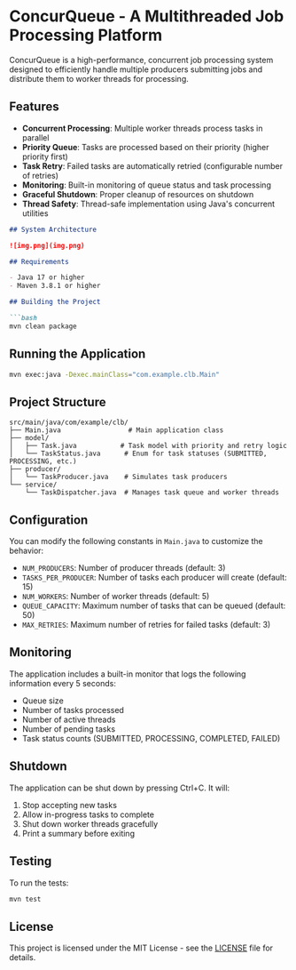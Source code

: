 # ConcurQueue - A Multithreaded Job Processing Platform

ConcurQueue is a high-performance, concurrent job processing system designed to efficiently handle multiple producers submitting jobs and distribute them to worker threads for processing.

## Features

- **Concurrent Processing**: Multiple worker threads process tasks in parallel
- **Priority Queue**: Tasks are processed based on their priority (higher priority first)
- **Task Retry**: Failed tasks are automatically retried (configurable number of retries)
- **Monitoring**: Built-in monitoring of queue status and task processing
- **Graceful Shutdown**: Proper cleanup of resources on shutdown
- **Thread Safety**: Thread-safe implementation using Java's concurrent utilities

```markdown
## System Architecture

![img.png](img.png)

## Requirements

- Java 17 or higher
- Maven 3.8.1 or higher

## Building the Project

```bash
mvn clean package
```

## Running the Application

```bash
mvn exec:java -Dexec.mainClass="com.example.clb.Main"
```

## Project Structure

```
src/main/java/com/example/clb/
├── Main.java                 # Main application class
├── model/
│   ├── Task.java           # Task model with priority and retry logic
│   └── TaskStatus.java      # Enum for task statuses (SUBMITTED, PROCESSING, etc.)
├── producer/
│   └── TaskProducer.java    # Simulates task producers
└── service/
    └── TaskDispatcher.java  # Manages task queue and worker threads
```

## Configuration

You can modify the following constants in `Main.java` to customize the behavior:

- `NUM_PRODUCERS`: Number of producer threads (default: 3)
- `TASKS_PER_PRODUCER`: Number of tasks each producer will create (default: 15)
- `NUM_WORKERS`: Number of worker threads (default: 5)
- `QUEUE_CAPACITY`: Maximum number of tasks that can be queued (default: 50)
- `MAX_RETRIES`: Maximum number of retries for failed tasks (default: 3)

## Monitoring

The application includes a built-in monitor that logs the following information every 5 seconds:

- Queue size
- Number of tasks processed
- Number of active threads
- Number of pending tasks
- Task status counts (SUBMITTED, PROCESSING, COMPLETED, FAILED)

## Shutdown

The application can be shut down by pressing Ctrl+C. It will:

1. Stop accepting new tasks
2. Allow in-progress tasks to complete
3. Shut down worker threads gracefully
4. Print a summary before exiting

## Testing

To run the tests:

```bash
mvn test
```

## License

This project is licensed under the MIT License - see the [LICENSE](LICENSE) file for details.
